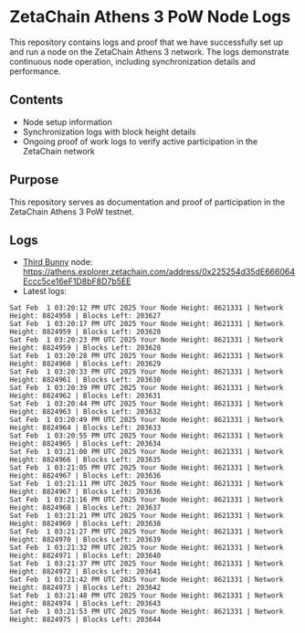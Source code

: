 # ZetaChain Athens 3 PoW Node Logs
This repository contains logs and proof that we have successfully set up and run a node on the ZetaChain Athens 3 network. The logs demonstrate continuous node operation, including synchronization details and performance.

## Contents
- Node setup information
- Synchronization logs with block height details
- Ongoing proof of work logs to verify active participation in the ZetaChain network

## Purpose
This repository serves as documentation and proof of participation in the ZetaChain Athens 3 PoW testnet.

## Logs

- [Third Bunny](https://thirdbunny.xyz/) node: https://athens.explorer.zetachain.com/address/0x225254d35dE666064Eccc5ce16eF1D8bF8D7b5EE
- Latest logs:
```
Sat Feb  1 03:20:12 PM UTC 2025 Your Node Height: 8621331 | Network Height: 8824958 | Blocks Left: 203627
Sat Feb  1 03:20:17 PM UTC 2025 Your Node Height: 8621331 | Network Height: 8824959 | Blocks Left: 203628
Sat Feb  1 03:20:23 PM UTC 2025 Your Node Height: 8621331 | Network Height: 8824959 | Blocks Left: 203628
Sat Feb  1 03:20:28 PM UTC 2025 Your Node Height: 8621331 | Network Height: 8824960 | Blocks Left: 203629
Sat Feb  1 03:20:33 PM UTC 2025 Your Node Height: 8621331 | Network Height: 8824961 | Blocks Left: 203630
Sat Feb  1 03:20:39 PM UTC 2025 Your Node Height: 8621331 | Network Height: 8824962 | Blocks Left: 203631
Sat Feb  1 03:20:44 PM UTC 2025 Your Node Height: 8621331 | Network Height: 8824963 | Blocks Left: 203632
Sat Feb  1 03:20:49 PM UTC 2025 Your Node Height: 8621331 | Network Height: 8824964 | Blocks Left: 203633
Sat Feb  1 03:20:55 PM UTC 2025 Your Node Height: 8621331 | Network Height: 8824965 | Blocks Left: 203634
Sat Feb  1 03:21:00 PM UTC 2025 Your Node Height: 8621331 | Network Height: 8824966 | Blocks Left: 203635
Sat Feb  1 03:21:05 PM UTC 2025 Your Node Height: 8621331 | Network Height: 8824967 | Blocks Left: 203636
Sat Feb  1 03:21:11 PM UTC 2025 Your Node Height: 8621331 | Network Height: 8824967 | Blocks Left: 203636
Sat Feb  1 03:21:16 PM UTC 2025 Your Node Height: 8621331 | Network Height: 8824968 | Blocks Left: 203637
Sat Feb  1 03:21:21 PM UTC 2025 Your Node Height: 8621331 | Network Height: 8824969 | Blocks Left: 203638
Sat Feb  1 03:21:27 PM UTC 2025 Your Node Height: 8621331 | Network Height: 8824970 | Blocks Left: 203639
Sat Feb  1 03:21:32 PM UTC 2025 Your Node Height: 8621331 | Network Height: 8824971 | Blocks Left: 203640
Sat Feb  1 03:21:37 PM UTC 2025 Your Node Height: 8621331 | Network Height: 8824972 | Blocks Left: 203641
Sat Feb  1 03:21:42 PM UTC 2025 Your Node Height: 8621331 | Network Height: 8824973 | Blocks Left: 203642
Sat Feb  1 03:21:48 PM UTC 2025 Your Node Height: 8621331 | Network Height: 8824974 | Blocks Left: 203643
Sat Feb  1 03:21:53 PM UTC 2025 Your Node Height: 8621331 | Network Height: 8824975 | Blocks Left: 203644
```
